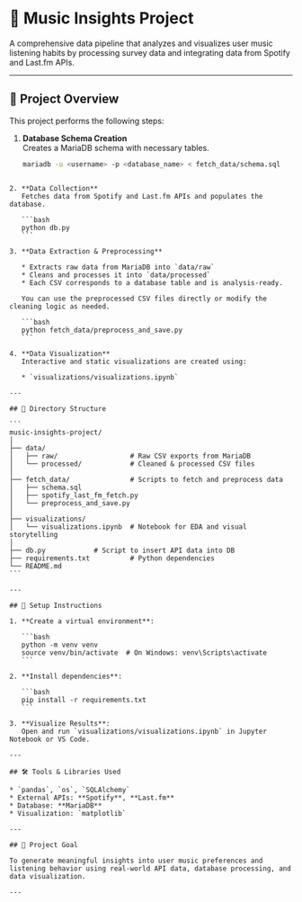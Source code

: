 # 🎵 Music Insights Project

A comprehensive data pipeline that analyzes and visualizes user music listening habits by processing survey data and integrating data from Spotify and Last.fm APIs.

---

## 📌 Project Overview

This project performs the following steps:

1. **Database Schema Creation**  
   Creates a MariaDB schema with necessary tables.
   ```bash
   mariadb -u <username> -p <database_name> < fetch_data/schema.sql
````

2. **Data Collection**
   Fetches data from Spotify and Last.fm APIs and populates the database.

   ```bash
   python db.py
   ```

3. **Data Extraction & Preprocessing**

   * Extracts raw data from MariaDB into `data/raw`
   * Cleans and processes it into `data/processed`
   * Each CSV corresponds to a database table and is analysis-ready.

   You can use the preprocessed CSV files directly or modify the cleaning logic as needed.

   ```bash
   python fetch_data/preprocess_and_save.py
   ```

4. **Data Visualization**
   Interactive and static visualizations are created using:

   * `visualizations/visualizations.ipynb`

---

## 📁 Directory Structure

```
music-insights-project/
│
├── data/
│   ├── raw/                  # Raw CSV exports from MariaDB
│   └── processed/            # Cleaned & processed CSV files
│
├── fetch_data/               # Scripts to fetch and preprocess data
│   ├── schema.sql
│   ├── spotify_last_fm_fetch.py
│   └── preprocess_and_save.py
│
├── visualizations/
│   └── visualizations.ipynb  # Notebook for EDA and visual storytelling
│
├── db.py            # Script to insert API data into DB
├── requirements.txt          # Python dependencies
└── README.md
```

---

## 🔧 Setup Instructions

1. **Create a virtual environment**:

   ```bash
   python -m venv venv
   source venv/bin/activate  # On Windows: venv\Scripts\activate
   ```

2. **Install dependencies**:

   ```bash
   pip install -r requirements.txt
   ```

3. **Visualize Results**:
   Open and run `visualizations/visualizations.ipynb` in Jupyter Notebook or VS Code.

---

## 🛠️ Tools & Libraries Used

* `pandas`, `os`, `SQLAlchemy`
* External APIs: **Spotify**, **Last.fm**
* Database: **MariaDB**
* Visualization: `matplotlib`

---

## 🎯 Project Goal

To generate meaningful insights into user music preferences and listening behavior using real-world API data, database processing, and data visualization.

---

